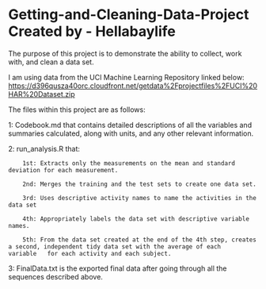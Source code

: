 # Getting-and-Cleaning-Data-Project Created by - Hellabaylife

The purpose of this project is to demonstrate the ability to collect, work with, and clean a data set.

I am using data from the UCI Machine Learning Repository linked below:
<https://d396qusza40orc.cloudfront.net/getdata%2Fprojectfiles%2FUCI%20HAR%20Dataset.zip>

The files within this project are as follows:

1: Codebook.md that contains detailed descriptions of all the variables and summaries calculated, along with units, and any other relevant information.

2: run_analysis.R that:

        1st: Extracts only the measurements on the mean and standard deviation for each measurement. 

        2nd: Merges the training and the test sets to create one data set.

        3rd: Uses descriptive activity names to name the activities in the data set

        4th: Appropriately labels the data set with descriptive variable names. 

        5th: From the data set created at the end of the 4th step, creates a second, independent tidy data set with the average of each           variable   for each activity and each subject.

3: FinalData.txt is the exported final data after going through all the sequences described above.
